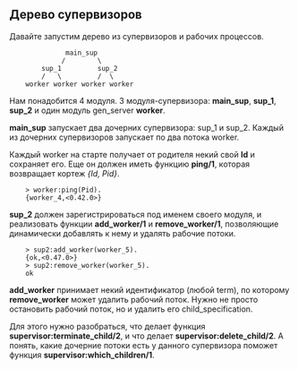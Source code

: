 ## Дерево супервизоров

Давайте запустим дерево из супервизоров и рабочих процессов.

```
              main_sup
             /        \
        sup_1         sup_2
        /   \         /  \
    worker worker worker worker
```

Нам понадобится 4 модуля. 3 модуля-супервизора: **main_sup**, **sup_1**, **sup_2** и один модуль gen_server **worker**.

**main_sup** запускает два дочерних супервизора: sup\_1 и sup\_2. Каждый из дочерних супервизоров запускает по два потока worker.

Каждый worker на старте получает от родителя некий свой **Id** и сохраняет его.
Еще он должен иметь функцию **ping/1**, которая возвращает кортеж _{Id, Pid}_.

```
    > worker:ping(Pid).
    {worker_4,<0.42.0>}
```

**sup_2** должен зарегистрироваться под именем своего модуля, и реализовать функции **add_worker/1** и **remove_worker/1**,
позволяющие динамически добавлять к нему и удалять рабочие потоки.

```
    > sup2:add_worker(worker_5).
    {ok,<0.47.0>}
    > sup2:remove_worker(worker_5).
    ok
```

**add_worker** принимает некий идентификатор (любой term), по которому **remove_worker** может удалить рабочий поток.
Нужно не просто остановить рабочий поток, но и удалить его child_specification.

Для этого нужно разобраться, что делает функция **supervisor:terminate_child/2**,
и что делает **supervisor:delete_child/2**.
А понять, какие дочерние потоки есть у данного супервизора поможет функция **supervisor:which_children/1**.
